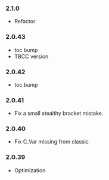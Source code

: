 ### 2.1.0
- Refactor

### 2.0.43
- toc bump
- TBCC version

### 2.0.42
- toc bump

### 2.0.41
- Fix a small stealthy bracket mistake.

### 2.0.40
- Fix C_Var missing from classic

### 2.0.39
- Optimization